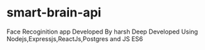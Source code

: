 # smart-brain-api

Face Recoginition app
Developed By harsh Deep
Developed Using Nodejs,Expressjs,ReactJs,Postgres and JS ES6
